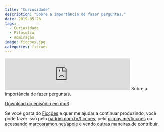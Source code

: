 ```yaml
---
title: "Curiosidade"
description: "Sobre a importância de fazer perguntas."
date: 2019-05-26
tags: 
  - Curiosidade
  - Filosofia
  - Admiração
image: ficcoes.jpg
categories: ficcoes
---
```


<iframe src="https://anchor.fm/podcastficcoes/embed/episodes/Curiosidade-e45c4t" height="102px" width="400px" frameborder="0" scrolling="no"></iframe>
Sobre a importância de fazer perguntas.

[Download do episódio em mp3](https://s3-us-west-2.amazonaws.com/anchor-audio-bank/production/2019-4-26/15932744-44100-2-63e42599bef4e.mp3)
 
Se você gosta do [Ficções](https://marcosramon.net/ficcoes/) e quer me ajudar a continuar produzindo, você pode fazer isso pelo [padrim.com.br/ficcoes](https://www.padrim.com.br/ficcoes), pelo [picpay.me/ficcoes](https://app.picpay.com/user/ficcoes) ou acessando [marcosramon.net/apoie](https://marcosramon.net/apoie/) e vendo outras maneiras de contribuir.
